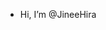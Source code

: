- Hi, I’m @JineeHira

<!---
JineeHira/JineeHira is a ✨ special ✨ repository because its `README.md` (this file) appears on your GitHub profile.
You can click the Preview link to take a look at your changes.
--->
